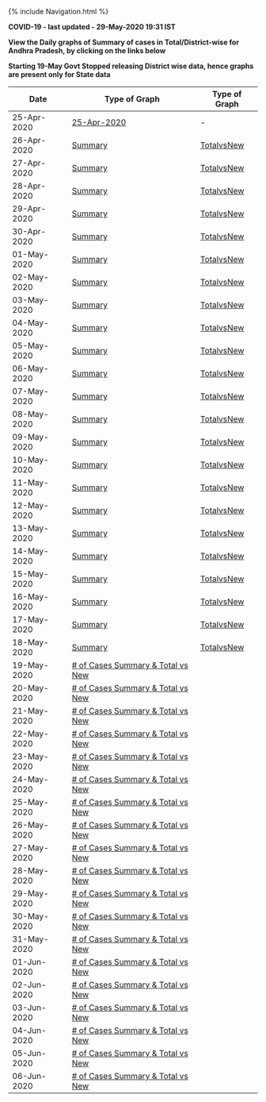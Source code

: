 {% include Navigation.html %}


**COVID-19 - last updated - 29-May-2020 19:31 IST**

**View the Daily graphs of Summary of cases in Total/District-wise for Andhra Pradesh, by clicking on the links below**

**Starting 19-May Govt Stopped releasing District wise data, hence graphs are present only for State data**

Date | Type of Graph | Type of Graph  
------------ | ------------- | ------------ 
25-Apr-2020 | <a href="https://deepuhub.github.io/COVID-19/pages/20200425" target="_blank">25-Apr-2020<a/> | - 
26-Apr-2020 | <a href="https://deepuhub.github.io/COVID-19/pages/20200426-Summary" target="_blank">Summary<a/> | <a href="https://deepuhub.github.io/COVID-19/pages/20200426-TotalvsNew" target="_blank">TotalvsNew<a/> 
27-Apr-2020 | <a href="https://deepuhub.github.io/COVID-19/pages/20200427-Summary" target="_blank">Summary<a/> | <a href="https://deepuhub.github.io/COVID-19/pages/20200427-TotalvsNew" target="_blank">TotalvsNew<a/> 
28-Apr-2020 | <a href="https://deepuhub.github.io/COVID-19/pages/20200428-Summary" target="_blank">Summary<a/> | <a href="https://deepuhub.github.io/COVID-19/pages/20200428-TotalvsNew" target="_blank">TotalvsNew<a/> 
29-Apr-2020 | <a href="https://deepuhub.github.io/COVID-19/pages/20200429-Summary" target="_blank">Summary<a/> | <a href="https://deepuhub.github.io/COVID-19/pages/20200429-TotalvsNew" target="_blank">TotalvsNew<a/> 
30-Apr-2020 | <a href="https://deepuhub.github.io/COVID-19/pages/20200430-Summary" target="_blank">Summary<a/> | <a href="https://deepuhub.github.io/COVID-19/pages/20200430-TotalvsNew" target="_blank">TotalvsNew<a/> 
01-May-2020 | <a href="https://deepuhub.github.io/COVID-19/pages/20200501-Summary" target="_blank">Summary<a/> | <a href="https://deepuhub.github.io/COVID-19/pages/20200501-TotalvsNew" target="_blank">TotalvsNew<a/> 
02-May-2020 | <a href="https://deepuhub.github.io/COVID-19/pages/20200502-Summary" target="_blank">Summary<a/> | <a href="https://deepuhub.github.io/COVID-19/pages/20200502-TotalvsNew" target="_blank">TotalvsNew<a/> 
03-May-2020 | <a href="https://deepuhub.github.io/COVID-19/pages/20200503-Summary" target="_blank">Summary<a/> | <a href="https://deepuhub.github.io/COVID-19/pages/20200503-TotalvsNew" target="_blank">TotalvsNew<a/> 
04-May-2020 | <a href="https://deepuhub.github.io/COVID-19/pages/20200504-Summary" target="_blank">Summary<a/> | <a href="https://deepuhub.github.io/COVID-19/pages/20200504-TotalvsNew" target="_blank">TotalvsNew<a/> 
05-May-2020 | <a href="https://deepuhub.github.io/COVID-19/pages/20200505-Summary" target="_blank">Summary<a/> | <a href="https://deepuhub.github.io/COVID-19/pages/20200505-TotalvsNew" target="_blank">TotalvsNew<a/> 
06-May-2020 | <a href="https://deepuhub.github.io/COVID-19/pages/20200506-Summary" target="_blank">Summary<a/> | <a href="https://deepuhub.github.io/COVID-19/pages/20200506-TotalvsNew" target="_blank">TotalvsNew<a/> 
07-May-2020 | <a href="https://deepuhub.github.io/COVID-19/pages/20200507-Summary" target="_blank">Summary<a/> | <a href="https://deepuhub.github.io/COVID-19/pages/20200507-TotalvsNew" target="_blank">TotalvsNew<a/> 
08-May-2020 | <a href="https://deepuhub.github.io/COVID-19/pages/20200508-Summary" target="_blank">Summary<a/> | <a href="https://deepuhub.github.io/COVID-19/pages/20200508-TotalvsNew" target="_blank">TotalvsNew<a/> 
09-May-2020 | <a href="https://deepuhub.github.io/COVID-19/pages/20200509-Summary" target="_blank">Summary<a/> | <a href="https://deepuhub.github.io/COVID-19/pages/20200509-TotalvsNew" target="_blank">TotalvsNew<a/>
10-May-2020 | <a href="https://deepuhub.github.io/COVID-19/pages/20200510-Summary" target="_blank">Summary<a/> | <a href="https://deepuhub.github.io/COVID-19/pages/20200510-TotalvsNew" target="_blank">TotalvsNew<a/> 
11-May-2020 | <a href="https://deepuhub.github.io/COVID-19/pages/20200511-Summary" target="_blank">Summary<a/> | <a href="https://deepuhub.github.io/COVID-19/pages/20200511-TotalvsNew" target="_blank">TotalvsNew<a/> 
12-May-2020 | <a href="https://deepuhub.github.io/COVID-19/pages/20200512-Summary" target="_blank">Summary<a/> | <a href="https://deepuhub.github.io/COVID-19/pages/20200512-TotalvsNew" target="_blank">TotalvsNew<a/> 
13-May-2020 | <a href="https://deepuhub.github.io/COVID-19/pages/20200513-Summary" target="_blank">Summary<a/> | <a href="https://deepuhub.github.io/COVID-19/pages/20200513-TotalvsNew" target="_blank">TotalvsNew<a/> 
14-May-2020 | <a href="https://deepuhub.github.io/COVID-19/pages/20200514-Summary" target="_blank">Summary<a/> | <a href="https://deepuhub.github.io/COVID-19/pages/20200514-TotalvsNew" target="_blank">TotalvsNew<a/> 
15-May-2020 | <a href="https://deepuhub.github.io/COVID-19/pages/20200515-Summary" target="_blank">Summary<a/> | <a href="https://deepuhub.github.io/COVID-19/pages/20200515-TotalvsNew" target="_blank">TotalvsNew<a/> 
16-May-2020 | <a href="https://deepuhub.github.io/COVID-19/pages/20200516-Summary" target="_blank">Summary<a/> | <a href="https://deepuhub.github.io/COVID-19/pages/20200516-TotalvsNew" target="_blank">TotalvsNew<a/> 
17-May-2020 | <a href="https://deepuhub.github.io/COVID-19/pages/20200517-Summary" target="_blank">Summary<a/> | <a href="https://deepuhub.github.io/COVID-19/pages/20200517-TotalvsNew" target="_blank">TotalvsNew<a/> 
18-May-2020 | <a href="https://deepuhub.github.io/COVID-19/pages/20200518-Summary" target="_blank">Summary<a/> | <a href="https://deepuhub.github.io/COVID-19/pages/20200518-TotalvsNew" target="_blank">TotalvsNew<a/> 
19-May-2020 | <a href="https://deepuhub.github.io/COVID-19/pages/20200519-SummaryNTotalvsNew" target="_blank"># of Cases Summary & Total vs New<a/>  
20-May-2020 | <a href="https://deepuhub.github.io/COVID-19/pages/20200520-SummaryNTotalvsNew" target="_blank"># of Cases Summary & Total vs New<a/> 
21-May-2020 | <a href="https://deepuhub.github.io/COVID-19/pages/20200521-SummaryNTotalvsNew" target="_blank"># of Cases Summary & Total vs New<a/> 
22-May-2020 | <a href="https://deepuhub.github.io/COVID-19/pages/20200522-SummaryNTotalvsNew" target="_blank"># of Cases Summary & Total vs New<a/> 
23-May-2020 | <a href="https://deepuhub.github.io/COVID-19/pages/20200523-SummaryNTotalvsNew" target="_blank"># of Cases Summary & Total vs New<a/>  
24-May-2020 | <a href="https://deepuhub.github.io/COVID-19/pages/20200524-SummaryNTotalvsNew" target="_blank"># of Cases Summary & Total vs New<a/> 
25-May-2020 | <a href="https://deepuhub.github.io/COVID-19/pages/20200525-SummaryNTotalvsNew" target="_blank"># of Cases Summary & Total vs New<a/>
26-May-2020 | <a href="https://deepuhub.github.io/COVID-19/pages/20200526-SummaryNTotalvsNew" target="_blank"># of Cases Summary & Total vs New<a/>
27-May-2020 | <a href="https://deepuhub.github.io/COVID-19/pages/20200527-SummaryNTotalvsNew" target="_blank"># of Cases Summary & Total vs New<a/>
28-May-2020 | <a href="https://deepuhub.github.io/COVID-19/pages/20200528-SummaryNTotalvsNew" target="_blank"># of Cases Summary & Total vs New<a/>
29-May-2020 | <a href="https://deepuhub.github.io/COVID-19/pages/20200529-SummaryNTotalvsNew" target="_blank"># of Cases Summary & Total vs New<a/>
30-May-2020 | <a href="https://deepuhub.github.io/COVID-19/pages/20200530-SummaryNTotalvsNew" target="_blank"># of Cases Summary & Total vs New<a/>
31-May-2020 | <a href="https://deepuhub.github.io/COVID-19/pages/20200531-SummaryNTotalvsNew" target="_blank"># of Cases Summary & Total vs New<a/>
01-Jun-2020 | <a href="https://deepuhub.github.io/COVID-19/pages/20200601-SummaryNTotalvsNew" target="_blank"># of Cases Summary & Total vs New<a/>
02-Jun-2020 | <a href="https://deepuhub.github.io/COVID-19/pages/20200602-SummaryNTotalvsNew" target="_blank"># of Cases Summary & Total vs New<a/>
03-Jun-2020 | <a href="https://deepuhub.github.io/COVID-19/pages/20200603-SummaryNTotalvsNew" target="_blank"># of Cases Summary & Total vs New<a/>
04-Jun-2020 | <a href="https://deepuhub.github.io/COVID-19/pages/20200604-SummaryNTotalvsNew" target="_blank"># of Cases Summary & Total vs New<a/>
05-Jun-2020 | <a href="https://deepuhub.github.io/COVID-19/pages/20200605-SummaryNTotalvsNew" target="_blank"># of Cases Summary & Total vs New<a/>
06-Jun-2020 | <a href="https://deepuhub.github.io/COVID-19/pages/20200606-SummaryNTotalvsNew" target="_blank"># of Cases Summary & Total vs New<a/>